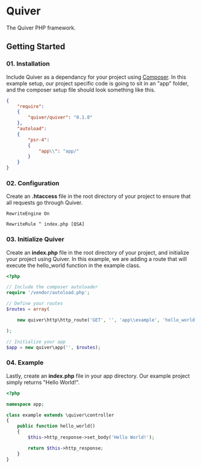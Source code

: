 # Quiver
The Quiver PHP framework.

## Getting Started

### 01. Installation

Include Quiver as a dependancy for your project using [Composer](https://getcomposer.org/). In this example setup, our project specific code is going to sit in an "app" folder, and the composer setup file should look something like this.

```json
{
	"require":
	{
		"quiver/quiver": "0.1.0"
	},
	"autoload":
	{
		"psr-4":
		{
			"app\\": "app/"
		}
	}
}
```

### 02. Configuration

Create an **.htaccess** file in the root directory of your project to ensure that all requests go through Quiver.

```
RewriteEngine On

RewriteRule ^ index.php [QSA]
```

### 03. Initialize Quiver

Create an **index.php** file in the root directory of your project, and initialize your project using Quiver. In this example, we are adding a route that will execute the hello_world function in the example class.

```php
<?php

// Include the composer autoloader
require '/vendor/autoload.php';

// Define your routes
$routes = array(

	new quiver\http\http_route('GET', '', 'app\\example', 'hello_world')

);

// Initialize your app
$app = new quiver\app('', $routes);
```

### 04. Example

Lastly, create an **index.php** file in your app directory. Our example project simply returns "Hello World!".

```php
<?php

namespace app;

class example extends \quiver\controller
{
	public function hello_world()
	{
		$this->http_response->set_body('Hello World!');

		return $this->http_response;
	}
}
```
